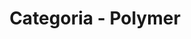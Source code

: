 ---
layout: blog_categories
tag: polymer
title: Categoria - Polymer
permalink: /categories/polymer/
---